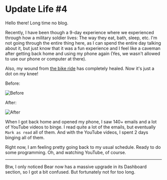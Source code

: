 # Update Life #4

Hello there! Long time no blog.

Recently, I have been though a 9-day experience where we experienced through how a military soldier lives: The way they eat, bath, sleep, etc. I'm not going through the entire thing here, as I can spend the entire day talking about it, but just know that it was a fun experience and I feel like a caveman after getting back home and using my phone again (Yes, we wasn't allowed to use our phone or computer at there).

Also, my wound from [the bike ride](https://tsk.bearblog.dev/i-hurt-myself/) has completely healed. Now it's just a dot on my knee!

Before:

![Before](https://files.catbox.moe/dkik62.jpg)

After:

![After](https://files.catbox.moe/xcwb0u.jpg)

When I got back home and opened my phone, I saw 140+ emails and a lot of YouTube videos to binge. I read quite a lot of the emails, but eventually `Mark as read` all of them. And with the YouTube videos, I spent 2 days binging all of them.

Right now, I am feeling pretty going back to my usual schedule. Ready to do some programming. Oh, and watching YouTube, of course.

<hr>

Btw, I only noticed Bear now has a massive upgrade in its Dashboard section, so I got a bit confused. But fortunately not for too long.